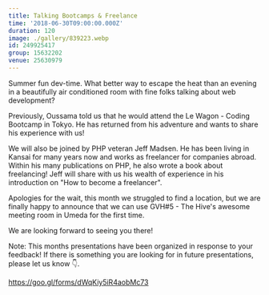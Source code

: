 ```yaml
---
title: Talking Bootcamps & Freelance
time: '2018-06-30T09:00:00.000Z'
duration: 120
image: ./gallery/839223.webp
id: 249925417
group: 15632202
venue: 25630979
---
```


Summer fun dev-time. What better way to escape the heat than an evening in a beautifully air conditioned room with fine folks talking about web development?

Previously, Oussama told us that he would attend the Le Wagon - Coding Bootcamp in Tokyo. He has returned from his adventure and wants to share his experience with us!

We will also be joined by PHP veteran Jeff Madsen. He has been living in Kansai for many years now and works as freelancer for companies abroad. Within his many publications on PHP, he also wrote a book about freelancing! Jeff will share with us his wealth of experience in his introduction on "How to become a freelancer".

Apologies for the wait, this month we struggled to find a location, but we are finally happy to announce that we can use GVH#5 - The Hive's awesome meeting room in Umeda for the first time.

We are looking forward to seeing you there!

Note: This months presentations have been organized in response to your feedback! If there is something you are looking for in future presentations, please let us know 👇.

https://goo.gl/forms/dWqKiy5iR4aobMc73
